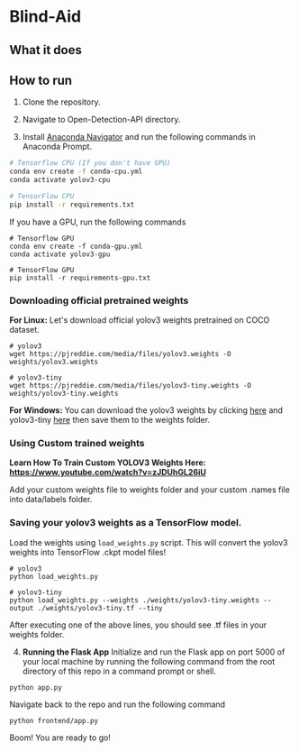# Blind-Aid

## What it does

## How to run

1. Clone the repository.
2. Navigate to Open-Detection-API directory.

3. Install [Anaconda Navigator](https://www.anaconda.com/products/individual) and run the following commands in Anaconda Prompt.
```bash
# Tensorflow CPU (If you don't have GPU)
conda env create -f conda-cpu.yml
conda activate yolov3-cpu

# TensorFlow CPU
pip install -r requirements.txt
```
If you have a GPU, run the following commands
```
# Tensorflow GPU
conda env create -f conda-gpu.yml
conda activate yolov3-gpu

# TensorFlow GPU
pip install -r requirements-gpu.txt
```

### Downloading official pretrained weights
**For Linux:** Let's download official yolov3 weights pretrained on COCO dataset. 
```
# yolov3
wget https://pjreddie.com/media/files/yolov3.weights -O weights/yolov3.weights

# yolov3-tiny
wget https://pjreddie.com/media/files/yolov3-tiny.weights -O weights/yolov3-tiny.weights
```
**For Windows:**
You can download the yolov3 weights by clicking [here](https://pjreddie.com/media/files/yolov3.weights) and yolov3-tiny [here](https://pjreddie.com/media/files/yolov3-tiny.weights) then save them to the weights folder.

### Using Custom trained weights
<strong> Learn How To Train Custom YOLOV3 Weights Here: https://www.youtube.com/watch?v=zJDUhGL26iU </strong>

Add your custom weights file to weights folder and your custom .names file into data/labels folder.
  
### Saving your yolov3 weights as a TensorFlow model.
Load the weights using `load_weights.py` script. This will convert the yolov3 weights into TensorFlow .ckpt model files!

```
# yolov3
python load_weights.py

# yolov3-tiny
python load_weights.py --weights ./weights/yolov3-tiny.weights --output ./weights/yolov3-tiny.tf --tiny
```
After executing one of the above lines, you should see .tf files in your weights folder.

4.  **Running the Flask App**
Initialize and run the Flask app on port 5000 of your local machine by running the following command from the root directory of this repo in a command prompt or shell.
```
python app.py
```
Navigate back to the repo and run the following command
```
python frontend/app.py
```
Boom! You are ready to go!